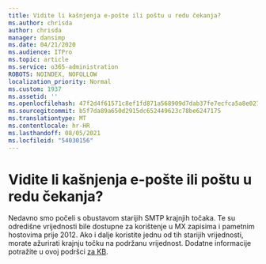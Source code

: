 ```yaml
---
title: Vidite li kašnjenja e-pošte ili poštu u redu čekanja?
ms.author: chrisda
author: chrisda
manager: dansimp
ms.date: 04/21/2020
ms.audience: ITPro
ms.topic: article
ms.service: o365-administration
ROBOTS: NOINDEX, NOFOLLOW
localization_priority: Normal
ms.custom: 1937
ms.assetid: ''
ms.openlocfilehash: 47f2d4f61571c8ef1fd871a568909d7dab37fe7ecfca5a8e02728e12b759ae40
ms.sourcegitcommit: b5f7da89a650d2915dc652449623c78be6247175
ms.translationtype: MT
ms.contentlocale: hr-HR
ms.lasthandoff: 08/05/2021
ms.locfileid: "54030156"
---
```

# <a name="are-you-seeing-email-delays-or-queued-mail"></a>Vidite li kašnjenja e-pošte ili poštu u redu čekanja?

Nedavno smo počeli s obustavom starijih SMTP krajnjih točaka. Te su odredišne vrijednosti bile dostupne za korištenje u MX zapisima i pametnim hostovima prije 2012. Ako i dalje koristite jednu od tih starijih vrijednosti, morate ažurirati krajnju točku na podržanu vrijednost. Dodatne informacije potražite u ovoj podršci [za KB](https://support.microsoft.com/help/4057301/attr35-response-code-when-mail-is-sent-to-eop-exo).
